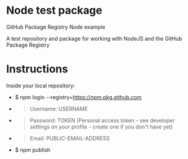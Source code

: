 # Node test package

GitHub Package Registry Node example

A test repository and package for working with NodeJS and the GitHub Package Registry

# Instructions

Inside your local repository:

- $ npm login --registry=https://npm.pkg.github.com
- > Username: USERNAME
- > Password: TOKEN (Personal access token - see developer settings on your profile - create one if you don't have yet)
- > Email: PUBLIC-EMAIL-ADDRESS
- $ npm publish

